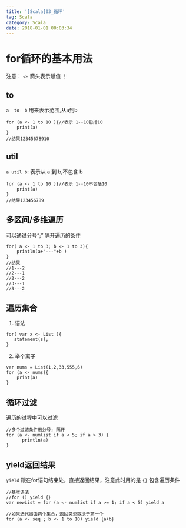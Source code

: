 ```yaml
---
title: '[Scala]03_循环'
tag: Scala
category: Scala
date: 2018-01-01 00:03:34
---
```


# for循环的基本用法


注意： `<-` 箭头表示赋值 ！

## to

`a  to  b` 用来表示范围,从a到b

```
for (a <- 1 to 10 ){//表示 1--10包括10
	print(a)
}
//结果12345678910
```

## util

`a util b`: 表示从 a 到 b,不包含 b
```
for (a <- 1 to 10 ){//表示 1--10不包括10
	print(a)
}
//结果123456789
```

## 多区间/多维遍历

可以通过分号“;” 隔开遍历的条件

```
for( a <- 1 to 3; b <- 1 to 3){
	println(a+"---"+b )
}
//结果
//1---2
//2---1
//2---2
//3---1
//3---2
```

## 遍历集合

1. 语法
```
for( var x <- List ){
   statement(s);
}
```
2. 举个离子
```
var nums = List(1,2,33,555,6)
for (a <- nums){
	print(a)
}
```

## 循环过滤

遍历的过程中可以过滤

```
//多个过滤条件用分号; 隔开
for (a <- numlist if a < 5; if a > 3) {
      println(a)
}
```

## yield返回结果

`yield` 跟在for语句结束处，直接返回结果，注意此时用的是 `{}` 包含遍历条件

```
//基本语法
//for () yield {}
var newList = for (a <- numlist if a >= 1; if a < 5) yield a

//如果迭代器由两个集合，返回类型取决于第一个
for (a <- seq ; b <- 1 to 10) yield {a+b}
```
